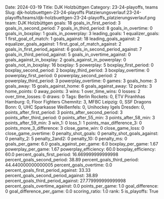 Date: 2024-03-19
Title: DJK Holzbüttgen
Category: 23-24-playoffs, teams
Slug: djk-holzbuettgen-23-24-playoffs
Platzierungsverlauf:23-24-playoffs/teams/djk-holzbuettgen-23-24-playoffs_platzierungsverlauf.png
team: DJK Holzbüttgen
goals: 18
goals_in_first_period: 3
goals_in_second_period: 7
goals_in_third_period: 8
goals_in_overtime: 0
goals_in_boxplay: 1
goals_in_powerplay: 3
leading_goals: 1
equalizer_goals: 1
first_goal_of_match: 1
goals_against: 18
leading_goals_against: 2
equalizer_goals_against: 1
first_goal_of_match_against: 2
goals_in_first_period_against: 6
goals_in_second_period_against: 7
goals_in_third_period_against: 5
goals_in_overtime_against: 0
goals_against_in_boxplay: 2
goals_against_in_powerplay: 0
goals_not_in_boxplay: 16
boxplay: 5
powerplay: 5
boxplay_first_period: 0
boxplay_second_period: 2
boxplay_third_period: 3
boxplay_overtime: 0
powerplay_first_period: 0
powerplay_second_period: 2
powerplay_third_period: 3
powerplay_overtime: 0
games: 3
goals_home: 3
goals_away: 15
goals_against_home: 6
goals_against_away: 12
points: 3
home_points: 0
away_points: 3
wins: 1
over_time_wins: 0
losses: 2
over_time_losses: 0
draws: 0
Tags:  Berlin Rockets: 0,  ETV Piranhhas Hamburg: 0,  Floor Fighters Chemnitz: 3,  MFBC Leipzig: 0,  SSF Dragons Bonn: 0,  UHC Sparkasse Weißenfels: 0,  Unihockey Igels Dresden: 0,
points_after_first_period: 3
points_after_second_period: 3
points_after_third_period: 0
points_after_55_min: 3
points_after_58_min: 3
points_after_59_min: 3
win_1: 0
loss_1: 1
points_max_difference_3: 0
points_more_3_difference: 3
close_game_win: 0
close_game_loss: 0
close_game_overtime: 0
penalty_shot_goals: 0
penalty_shot_goals_against: 0
penalty_2: 5
penalty_2and2: 0
penalty_10: 0
penalty_ms: 0
goals_per_game: 6.0
goals_against_per_game: 6.0
boxplay_per_game: 1.67
powerplay_per_game: 1.67
powerplay_efficiency: 60.0
boxplay_efficiency: 60.0
percent_goals_first_period: 16.669999999999998
percent_goals_second_period: 38.89
percent_goals_third_period: 44.440000000000005
percent_goals_overtime: 0.0
percent_goals_first_period_against: 33.33
percent_goals_second_period_against: 38.89
percent_goals_third_period_against: 27.779999999999998
percent_goals_overtime_against: 0.0
points_per_game: 1.0
goal_difference: 0
goal_difference_per_game: 0.0
scoring_ratio: 1.0
rank: 5
is_playoffs: True
